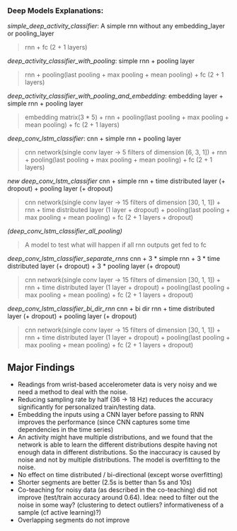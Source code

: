 ### Deep Models Explanations: 
*simple_deep_activity_classifier*: A simple rnn without any embedding_layer or pooling_layer
> rnn + fc (2 + 1 layers) 

*deep_activity_classifier_with_pooling*: simple rnn + pooling layer
> rnn + pooling(last pooling + max pooling + mean pooling) + fc (2 + 1 layers) 

*deep_activity_classifier_with_pooling_and_embedding*: embedding layer + simple rnn + pooling layer
> embedding matrix(3 * 5) + rnn + pooling(last pooling + max pooling + mean pooling) + fc (2 + 1 layers)

*deep_conv_lstm_classifier*: cnn + simple rnn + pooling layer
> cnn network(single conv layer -> 5 filters of dimension [6, 3, 1]) + rnn + pooling(last pooling + max pooling + mean pooling) + fc (2 + 1 layers)

*new deep_conv_lstm_classifier* cnn + simple rnn + time distributed layer (+ dropout) + pooling layer (+ dropout)
> cnn network(single conv layer -> 15 filters of dimension [30, 1, 1]) + rnn + time distributed layer (1 layer + dropout) + pooling(last pooling + max pooling + mean pooling) + fc (2 + 1 layers + dropout)

*(deep_conv_lstm_classifier_all_pooling)*
> A model to test what will happen if all rnn outputs get fed to fc

*deep_conv_lstm_classifier_separate_rnns* cnn + 3 * simple rnn + 3 * time distributed layer (+ dropout) + 3 * pooling layer (+ dropout)
> cnn network(single conv layer -> 15 filters of dimension [30, 1, 1]) + rnn + time distributed layer (1 layer + dropout) + pooling(last pooling + max pooling + mean pooling) + fc (2 + 1 layers + dropout)

*deep_conv_lstm_classifier_bi_dir_rnn* cnn + bi dir rnn + time distributed layer (+ dropout) + pooling layer (+ dropout)
> cnn network(single conv layer -> 15 filters of dimension [30, 1, 1]) + rnn + time distributed layer (1 layer + dropout) + pooling(last pooling + max pooling + mean pooling) + fc (2 + 1 layers + dropout)


## Major Findings

- Readings from wrist-based accelerometer data is very noisy and we need a method to deal with the noise. 
- Reducing sampling rate by half (36 -> 18 Hz) reduces the accuracy significantly for personalized train/testing data.
- Embedding the inputs using a CNN layer before passing to RNN improves the performance (since CNN captures some time dependencies in the time series)
- An activity might have multiple distributions, and we found that the network is able to learn the different distributions despite having not enough data in different distributions.  So the inaccuracy is caused by noise and not by multiple distributions.  The model is overfitting to the noise.
- No effect on time distributed / bi-directional (except worse overfitting)
- Shorter segments are better (2.5s is better than 5s and 10s)
- Co-teaching for noisy data (as described in the co-teaching) did not improve (test/train accuracy around 0.64).   Idea: need to filter out the noise in some way?  (clustering to detect outliers? informativeness of a sample (cf active learning)?)
- Overlapping segments do not improve
